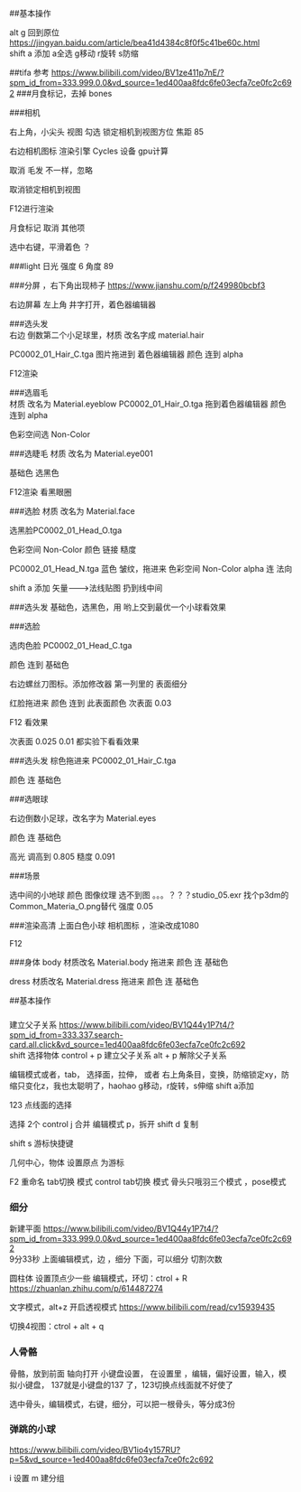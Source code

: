 ##基本操作

alt g 回到原位 https://jingyan.baidu.com/article/bea41d4384c8f0f5c41be60c.html   
shift a 添加
a全选
g移动
r旋转
s防缩



##tifa
参考 https://www.bilibili.com/video/BV1ze411p7nE/?spm_id_from=333.999.0.0&vd_source=1ed400aa8fdc6fe03ecfa7ce0fc2c692
###月食标记，去掉 bones  

###相机 

右上角，小尖头 视图
勾选 锁定相机到视图方位
焦距 85


右边相机图标
渲染引擎 Cycles
设备 gpu计算

取消 毛发 不一样，忽略

取消锁定相机到视图

F12进行渲染

月食标记
取消 其他项


选中右键，平滑着色 ？


###light
日光 强度 6
角度 89


###分屏 ，右下角出现柿子
https://www.jianshu.com/p/f249980bcbf3

右边屏幕
左上角 井字打开，着色器编辑器


###选头发  
右边 倒数第二个小足球里，材质 改名字成 material.hair


PC0002_01_Hair_C.tga 图片拖进到 着色器编辑器 
颜色 连到 alpha

F12渲染

###选眉毛   
材质 改名为 Material.eyeblow
PC0002_01_Hair_O.tga  拖到着色器编辑器 
颜色 连到 alpha

色彩空间选 Non-Color


###选睫毛 
材质 改名为 Material.eye001

基础色 选黑色

F12渲染  看黑眼圈


###选脸 
材质 改名为 Material.face

选黑脸PC0002_01_Head_O.tga

色彩空间  Non-Color
颜色 链接 糙度

PC0002_01_Head_N.tga 蓝色 皱纹，拖进来
色彩空间  Non-Color
alpha 连 法向

shift a 添加 矢量--->法线贴图   扔到线中间


###选头发
基础色，选黑色，用 哟上交到最优一个小球看效果

###选脸

选肉色脸 PC0002_01_Head_C.tga 

颜色 连到 基础色

右边螺丝刀图标。添加修改器   第一列里的 表面细分


红脸拖进来 
颜色 连到 此表面颜色
次表面 0.03

F12 看效果

次表面 0.025 0.01 都实验下看看效果



###选头发
棕色拖进来 PC0002_01_Hair_C.tga

颜色 连 基础色

###选眼球

右边倒数小足球，改名字为   Material.eyes

颜色 连 基础色

高光 调高到 0.805
糙度 0.091


###场景

选中间的小地球 
颜色  图像纹理
选不到图 。。。？？？studio_05.exr    找个p3dm的Common_Materia_O.png替代 
强度 0.05


###渲染高清
上面白色小球
相机图标 ，渲染改成1080

F12

###身体
body  材质改名 Material.body
拖进来 
颜色 连 基础色

dress  材质改名 Material.dress
拖进来 
颜色 连 基础色




##基本操作
###
建立父子关系 https://www.bilibili.com/video/BV1Q44y1P7t4/?spm_id_from=333.337.search-card.all.click&vd_source=1ed400aa8fdc6fe03ecfa7ce0fc2c692  
shift 选择物体
control + p   建立父子关系
alt + p 解除父子关系

编辑模式或者，tab， 选择面，拉伸， 或者 右上角条目，变换，防缩锁定xy，防缩只变化z，我也太聪明了，haohao
g移动，r旋转，s伸缩
shift a添加 

123 点线面的选择

选择 2个 control j 合并
编辑模式 p，拆开
shift d 复制

shift s 游标快捷键

几何中心，物体 设置原点  为游标

F2 重命名
tab切换 模式
control tab切换 模式
骨头只哦羽三个模式 ，pose模式

### 细分
新建平面 https://www.bilibili.com/video/BV1Q44y1P7t4/?spm_id_from=333.999.0.0&vd_source=1ed400aa8fdc6fe03ecfa7ce0fc2c692  
9分33秒
上面编辑模式，边 ，细分
下面，可以细分 切割次数

圆柱体 
设置顶点少一些
编辑模式，环切：ctrol + R
https://zhuanlan.zhihu.com/p/614487274
 
文字模式，alt+z 开启透视模式
https://www.bilibili.com/read/cv15939435

切换4视图：ctrol + alt + q
### 人骨骼 
骨骼，放到前面
轴向打开
小键盘设置， 在设置里 ，编辑，偏好设置，输入，模拟小键盘， 137就是小键盘的137 了，123切换点线面就不好使了

选中骨头，编辑模式，右键，细分，可以把一根骨头，等分成3份
### 弹跳的小球
https://www.bilibili.com/video/BV1io4y157RU?p=5&vd_source=1ed400aa8fdc6fe03ecfa7ce0fc2c692

i 设置
m 建分组





























